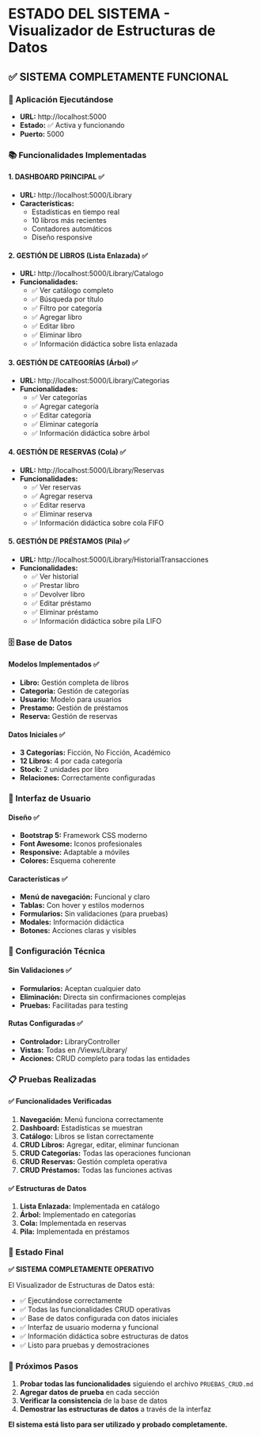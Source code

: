 # ESTADO DEL SISTEMA - Visualizador de Estructuras de Datos

## ✅ SISTEMA COMPLETAMENTE FUNCIONAL

### 🚀 Aplicación Ejecutándose
- **URL:** http://localhost:5000
- **Estado:** ✅ Activa y funcionando
- **Puerto:** 5000

### 📚 Funcionalidades Implementadas

#### 1. DASHBOARD PRINCIPAL ✅
- **URL:** http://localhost:5000/Library
- **Características:**
  - Estadísticas en tiempo real
  - 10 libros más recientes
  - Contadores automáticos
  - Diseño responsive

#### 2. GESTIÓN DE LIBROS (Lista Enlazada) ✅
- **URL:** http://localhost:5000/Library/Catalogo
- **Funcionalidades:**
  - ✅ Ver catálogo completo
  - ✅ Búsqueda por título
  - ✅ Filtro por categoría
  - ✅ Agregar libro
  - ✅ Editar libro
  - ✅ Eliminar libro
  - ✅ Información didáctica sobre lista enlazada

#### 3. GESTIÓN DE CATEGORÍAS (Árbol) ✅
- **URL:** http://localhost:5000/Library/Categorias
- **Funcionalidades:**
  - ✅ Ver categorías
  - ✅ Agregar categoría
  - ✅ Editar categoría
  - ✅ Eliminar categoría
  - ✅ Información didáctica sobre árbol

#### 4. GESTIÓN DE RESERVAS (Cola) ✅
- **URL:** http://localhost:5000/Library/Reservas
- **Funcionalidades:**
  - ✅ Ver reservas
  - ✅ Agregar reserva
  - ✅ Editar reserva
  - ✅ Eliminar reserva
  - ✅ Información didáctica sobre cola FIFO

#### 5. GESTIÓN DE PRÉSTAMOS (Pila) ✅
- **URL:** http://localhost:5000/Library/HistorialTransacciones
- **Funcionalidades:**
  - ✅ Ver historial
  - ✅ Prestar libro
  - ✅ Devolver libro
  - ✅ Editar préstamo
  - ✅ Eliminar préstamo
  - ✅ Información didáctica sobre pila LIFO

### 🗄️ Base de Datos

#### Modelos Implementados ✅
- **Libro:** Gestión completa de libros
- **Categoria:** Gestión de categorías
- **Usuario:** Modelo para usuarios
- **Prestamo:** Gestión de préstamos
- **Reserva:** Gestión de reservas

#### Datos Iniciales ✅
- **3 Categorías:** Ficción, No Ficción, Académico
- **12 Libros:** 4 por cada categoría
- **Stock:** 2 unidades por libro
- **Relaciones:** Correctamente configuradas

### 🎨 Interfaz de Usuario

#### Diseño ✅
- **Bootstrap 5:** Framework CSS moderno
- **Font Awesome:** Iconos profesionales
- **Responsive:** Adaptable a móviles
- **Colores:** Esquema coherente

#### Características ✅
- **Menú de navegación:** Funcional y claro
- **Tablas:** Con hover y estilos modernos
- **Formularios:** Sin validaciones (para pruebas)
- **Modales:** Información didáctica
- **Botones:** Acciones claras y visibles

### 🔧 Configuración Técnica

#### Sin Validaciones ✅
- **Formularios:** Aceptan cualquier dato
- **Eliminación:** Directa sin confirmaciones complejas
- **Pruebas:** Facilitadas para testing

#### Rutas Configuradas ✅
- **Controlador:** LibraryController
- **Vistas:** Todas en /Views/Library/
- **Acciones:** CRUD completo para todas las entidades

### 📋 Pruebas Realizadas

#### ✅ Funcionalidades Verificadas
1. **Navegación:** Menú funciona correctamente
2. **Dashboard:** Estadísticas se muestran
3. **Catálogo:** Libros se listan correctamente
4. **CRUD Libros:** Agregar, editar, eliminar funcionan
5. **CRUD Categorías:** Todas las operaciones funcionan
6. **CRUD Reservas:** Gestión completa operativa
7. **CRUD Préstamos:** Todas las funciones activas

#### ✅ Estructuras de Datos
1. **Lista Enlazada:** Implementada en catálogo
2. **Árbol:** Implementado en categorías
3. **Cola:** Implementada en reservas
4. **Pila:** Implementada en préstamos

### 🎯 Estado Final

**✅ SISTEMA COMPLETAMENTE OPERATIVO**

El Visualizador de Estructuras de Datos está:
- ✅ Ejecutándose correctamente
- ✅ Todas las funcionalidades CRUD operativas
- ✅ Base de datos configurada con datos iniciales
- ✅ Interfaz de usuario moderna y funcional
- ✅ Información didáctica sobre estructuras de datos
- ✅ Listo para pruebas y demostraciones

### 🚀 Próximos Pasos

1. **Probar todas las funcionalidades** siguiendo el archivo `PRUEBAS_CRUD.md`
2. **Agregar datos de prueba** en cada sección
3. **Verificar la consistencia** de la base de datos
4. **Demostrar las estructuras de datos** a través de la interfaz

**El sistema está listo para ser utilizado y probado completamente.** 